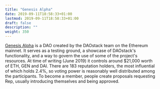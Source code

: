 ```yaml
---
title: "Genesis Alpha"
date: 2019-09-11T18:58:33+01:00
lastmod: 2019-09-11T18:58:33+01:00
draft: false
description: ""
weight: 350
---
```


[Genesis Alpha](https://alchemy.daostack.io/dao/0x294f999356ed03347c7a23bcbcf8d33fa41dc830/proposals/0x28c5b9efd5bdec2c69c613d2df4b5e1b92e44a2d3c2f5092fb45187570029009) is a DAO created by the DAOstack team on the Ethereum mainnet. It serves as a testing ground, a showcase of DAOstack's functionality, and a way to govern the use of some of the project's resources. At time of writing (June 2019) it controls around $21,000 worth of ETH, GEN and DAI. There are 183 reputation holders, the most influential of which holds 2.4%, so voting power is reasonably well distributed among the participants. To become a member, people create proposals requesting Rep, usually introducing themselves and being approved. 





